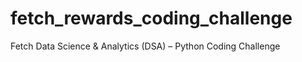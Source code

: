 # fetch_rewards_coding_challenge
Fetch Data Science &amp; Analytics (DSA) – Python Coding Challenge
